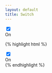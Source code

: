 ```yaml
---
layout: default
title: Switch
---
```


<div class="dp__switch">    
      <label>
        <input
          type="checkbox"
          checked="checked"
        />
        <div class="rwmb-switch-status">
          <span class="rwmb-switch-slider"></span>
          <span class="rwmb-switch-on">On</span>
          <span class="rwmb-switch-off"></span>
        </div>
      </label>
</div>

{% highlight html %}
<div class="dp__switch">    
      <label>
        <input
          type="checkbox"
          checked="checked"
        />
        <div class="rwmb-switch-status">
          <span class="rwmb-switch-slider"></span>
          <span class="rwmb-switch-on">On</span>
          <span class="rwmb-switch-off"></span>
        </div>
      </label>
</div>
{% endhighlight %}